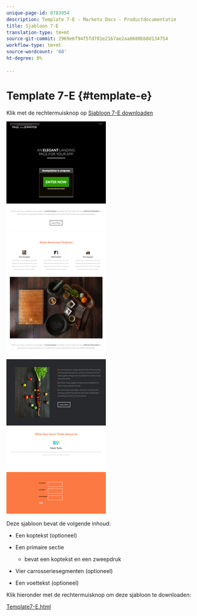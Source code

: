 ```yaml
---
unique-page-id: 8783954
description: Template 7-E - Marketo Docs - Productdocumentatie
title: Sjabloon 7-E
translation-type: tm+mt
source-git-commit: 2969e6f94f5fd781e2167ae2aa8680bb8d134754
workflow-type: tm+mt
source-wordcount: '68'
ht-degree: 0%

---
```



# Template 7-E {#template-e}

Klik met de rechtermuisknop op [Sjabloon 7-E downloaden](http://docs.marketo.com/download/attachments/8783954/template-7e.html?version=1&amp;modificationdate=1437693434000&amp;api=v2)

![](assets/image2015-7-29-15-3a11-3a34.png)

Deze sjabloon bevat de volgende inhoud:

* Een koptekst (optioneel)
* Een primaire sectie

   * bevat een koptekst en een zweepdruk

* Vier carrosseriesegmenten (optioneel)
* Een voettekst (optioneel)

Klik hieronder met de rechtermuisknop om deze sjabloon te downloaden:

[Template7-E.html](http://docs.marketo.com/download/attachments/8783954/template-7e.html?version=1&amp;modificationdate=1437693434000&amp;api=v2)
